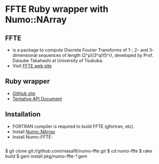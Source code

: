 # FFTE Ruby wrapper with Numo::NArray

## FFTE
* is a package to compute Discrete Fourier Transforms of
  1-, 2- and 3- dimensional sequences of length (2^p)*(3^q)*(5^r),
  developed by Prof. Daisuke Takahashi at University of Tsukuba.
* Visit [FFTE web site](http://www.ffte.jp/)

## Ruby wrapper
* [GitHub site](https://github.com/masa16/numo-ffte)
* [Tentative API Document](http://masa16.github.io/ffte/ref/frames.html)

## Installation
* FORTRAN compiler is required to build FFTE (gfortran, etc).
* Install [Numo::NArray](https://github.com/masa16/numo-narray)
* Install Numo::FFTE:
  ```shell
$ git clone git://github.com/masa16/numo-ffte.git
$ cd numo-ffte
$ rake build
$ gem install pkg/numo-ffte-*.gem
```
